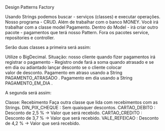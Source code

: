 Design Patterns
Factory


Usando Strings podemos buscar - serviços (classes) e executar operações.
Nosso programa - CRUD. Além de trabalhar com o banco MONEY. Você irá trabalhar com a classe model Pagamento.
Dentro do Model - irá criar outro pacote - pagamentos que terá nosso Pattern. Fora os pacotes service, 
repositories e controller.

Serão duas classes a primeira será assim:

Utilize o BigDecimal.
Situação: nosso cliente quando fizer pagamentos irá registrar o pagamento - 
Registro onde fará a soma quando atrasado e se em dia ou adiantado lançar desconto se o cliente colocar  
valor de desconto.
Pagamento em atraso usando a String PAGAMENTO_ATRASADO .
Pagamento em dia usando a String PAGAMENTO_EM_DIA .


A segunda será assim:

Classe: Recebimento
Faça outra classe que lida com recebimentos com as Strings.
DIN_PIX_CHEQUE : Sem quaisquer descontos.
CARTAO_DEBITO : Desconto de 2,5 % → Valor que será recebido.
CARTAO_CREDITO : Desconto de 3,7 % → Valor que será recebido.
VALE_REFEICAO : Desconto de 4,2 % → Valor que será recebido.
